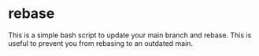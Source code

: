# rebase
This is a simple bash script to update your main branch and rebase. This is useful to prevent you from rebasing to an outdated main.
